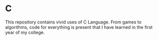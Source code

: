 # C

This repository contains vivid uses of C Language. From games to algorithms, code for everything is present that I have learned in the first year of my college.
